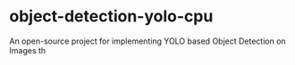 # object-detection-yolo-cpu 
An open-source project for implementing YOLO based Object Detection on Images th